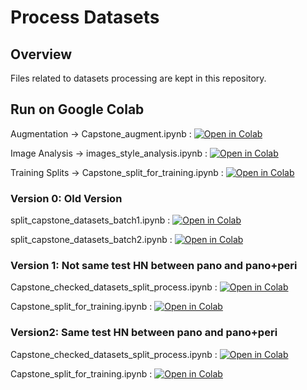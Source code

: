 # Process Datasets

## Overview

Files related to datasets processing are kept in this repository.


## Run on Google Colab


Augmentation -> Capstone_augment.ipynb :   [![Open in Colab](https://colab.research.google.com/assets/colab-badge.svg)](https://colab.research.google.com/github/aimplant-capstone2025/Process-Datasets/blob/main/Capstone_augment.ipynb) 

Image Analysis -> images_style_analysis.ipynb :   [![Open in Colab](https://colab.research.google.com/assets/colab-badge.svg)](https://colab.research.google.com/github/aimplant-capstone2025/Process-Datasets/blob/main/images_style_analysis.ipynb) 

Training Splits -> Capstone_split_for_training.ipynb :   [![Open in Colab](https://colab.research.google.com/assets/colab-badge.svg)](https://colab.research.google.com/github/aimplant-capstone2025/Process-Datasets/blob/main/Capstone_split_for_training.ipynb) 


### Version 0: Old Version


split_capstone_datasets_batch1.ipynb :   [![Open in Colab](https://colab.research.google.com/assets/colab-badge.svg)](https://colab.research.google.com/github/aimplant-capstone2025/Process-Datasets/blob/main/version0/split_capstone_datasets_batch1.ipynb)


split_capstone_datasets_batch2.ipynb :   [![Open in Colab](https://colab.research.google.com/assets/colab-badge.svg)](https://colab.research.google.com/github/aimplant-capstone2025/Process-Datasets/blob/main/version0/split_capstone_datasets_batch2.ipynb)


### Version 1: Not same test HN between pano and pano+peri


Capstone_checked_datasets_split_process.ipynb :   [![Open in Colab](https://colab.research.google.com/assets/colab-badge.svg)](https://colab.research.google.com/github/aimplant-capstone2025/Process-Datasets/blob/main/version1/Capstone_checked_datasets_split_process.ipynb)


Capstone_split_for_training.ipynb :   [![Open in Colab](https://colab.research.google.com/assets/colab-badge.svg)](https://colab.research.google.com/github/aimplant-capstone2025/Process-Datasets/blob/main/version1/Capstone_split_for_training.ipynb)


### Version2: Same test HN between pano and pano+peri


Capstone_checked_datasets_split_process.ipynb :   [![Open in Colab](https://colab.research.google.com/assets/colab-badge.svg)](https://colab.research.google.com/github/aimplant-capstone2025/Process-Datasets/blob/main/version2/Capstone_checked_datasets_split_process.ipynb)  


Capstone_split_for_training.ipynb :   [![Open in Colab](https://colab.research.google.com/assets/colab-badge.svg)](https://colab.research.google.com/github/aimplant-capstone2025/Process-Datasets/blob/main/version2/Capstone_split_for_training.ipynb)

